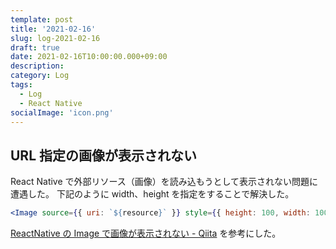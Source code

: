 ```yaml
---
template: post
title: '2021-02-16'
slug: log-2021-02-16
draft: true
date: 2021-02-16T10:00:00.000+09:00
description:
category: Log
tags:
  - Log
  - React Native
socialImage: 'icon.png'
---
```


## URL 指定の画像が表示されない

React Native で外部リソース（画像）を読み込もうとして表示されない問題に遭遇した。
下記のように width、height を指定をすることで解決した。

```jsx
<Image source={{ uri: `${resource}` }} style={{ height: 100, width: 100 }} />
```

[ReactNative の Image で画像が表示されない - Qiita](https://qiita.com/ozaki25/items/d98ba7436c6e2f7841f0) を参考にした。
